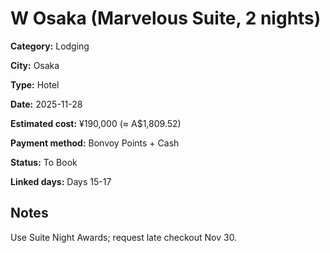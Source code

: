 # W Osaka (Marvelous Suite, 2 nights)

**Category:** Lodging

**City:** Osaka

**Type:** Hotel

**Date:** 2025-11-28

**Estimated cost:** ¥190,000 (≈ A$1,809.52)

**Payment method:** Bonvoy Points + Cash

**Status:** To Book

**Linked days:** Days 15-17

## Notes
Use Suite Night Awards; request late checkout Nov 30.
